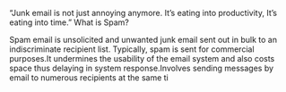 “Junk email is not just annoying anymore. It’s eating into productivity, It’s eating into time.” What is Spam?

Spam email is unsolicited and unwanted junk email sent out in bulk to an indiscriminate recipient
list. Typically, spam is sent for commercial purposes.It undermines the usability of the email system and also costs space thus delaying in system
response.Involves sending messages by email to numerous recipients at the same ti
